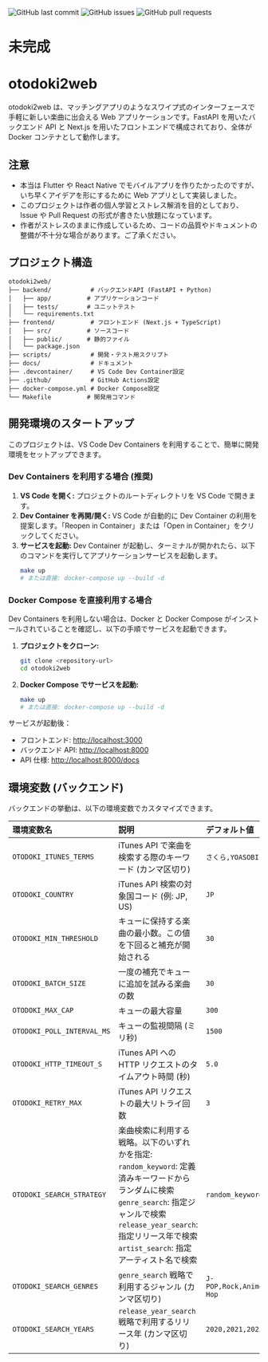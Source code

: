 ![GitHub last commit](https://img.shields.io/github/last-commit/is0692vs/otodoki2web) ![GitHub issues](https://img.shields.io/github/issues/is0692vs/otodoki2web) ![GitHub pull requests](https://img.shields.io/github/issues-pr/is0692vs/otodoki2web)
# 未完成

# otodoki2web

otodoki2web は、マッチングアプリのようなスワイプ式のインターフェースで手軽に新しい楽曲に出会える Web アプリケーションです。FastAPI を用いたバックエンド API と Next.js を用いたフロントエンドで構成されており、全体が Docker コンテナとして動作します。

## 注意

- 本当は Flutter や React Native でモバイルアプリを作りたかったのですが、いち早くアイデアを形にするために Web アプリとして実装しました。
- このプロジェクトは作者の個人学習とストレス解消を目的としており、Issue や Pull Request の形式が書きたい放題になっています。
- 作者がストレスのままに作成しているため、コードの品質やドキュメントの整備が不十分な場合があります。ご了承ください。


## プロジェクト構造

```
otodoki2web/
├── backend/           # バックエンドAPI (FastAPI + Python)
│   ├── app/          # アプリケーションコード
│   ├── tests/        # ユニットテスト
│   └── requirements.txt
├── frontend/          # フロントエンド (Next.js + TypeScript)
│   ├── src/          # ソースコード
│   ├── public/       # 静的ファイル
│   └── package.json
├── scripts/           # 開発・テスト用スクリプト
├── docs/              # ドキュメント
├── .devcontainer/     # VS Code Dev Container設定
├── .github/           # GitHub Actions設定
├── docker-compose.yml # Docker Compose設定
└── Makefile          # 開発用コマンド
```

## 開発環境のスタートアップ

このプロジェクトは、VS Code Dev Containers を利用することで、簡単に開発環境をセットアップできます。

### Dev Containers を利用する場合 (推奨)

1.  **VS Code を開く:** プロジェクトのルートディレクトリを VS Code で開きます。
2.  **Dev Container を再開/開く:** VS Code が自動的に Dev Container の利用を提案します。「Reopen in Container」または「Open in Container」をクリックしてください。
3.  **サービスを起動:** Dev Container が起動し、ターミナルが開かれたら、以下のコマンドを実行してアプリケーションサービスを起動します。
    ```bash
    make up
    # または直接: docker-compose up --build -d
    ```

### Docker Compose を直接利用する場合

Dev Containers を利用しない場合は、Docker と Docker Compose がインストールされていることを確認し、以下の手順でサービスを起動できます。

1.  **プロジェクトをクローン:**
    ```bash
    git clone <repository-url>
    cd otodoki2web
    ```
2.  **Docker Compose でサービスを起動:**
    ```bash
    make up
    # または直接: docker-compose up --build -d
    ```

サービスが起動後：

- フロントエンド: [http://localhost:3000](http://localhost:3000)
- バックエンド API: [http://localhost:8000](http://localhost:8000)
- API 仕様: [http://localhost:8000/docs](http://localhost:8000/docs)

## 環境変数 (バックエンド)

バックエンドの挙動は、以下の環境変数でカスタマイズできます。

| 環境変数名                  | 説明                                                              | デフォルト値                                              |
| :-------------------------- | :---------------------------------------------------------------- | :-------------------------------------------------------- |
| `OTODOKI_ITUNES_TERMS`      | iTunes API で楽曲を検索する際のキーワード (カンマ区切り)          | `さくら,YOASOBI,米津玄師,あいみょん,Official髭男dism`    |
| `OTODOKI_COUNTRY`           | iTunes API 検索の対象国コード (例: JP, US)                      | `JP`                                                      |
| `OTODOKI_MIN_THRESHOLD`     | キューに保持する楽曲の最小数。この値を下回ると補充が開始される    | `30`                                                      |
| `OTODOKI_BATCH_SIZE`        | 一度の補充でキューに追加を試みる楽曲の数                          | `30`                                                      |
| `OTODOKI_MAX_CAP`           | キューの最大容量                                                  | `300`                                                     |
| `OTODOKI_POLL_INTERVAL_MS`  | キューの監視間隔 (ミリ秒)                                         | `1500`                                                    |
| `OTODOKI_HTTP_TIMEOUT_S`    | iTunes API への HTTP リクエストのタイムアウト時間 (秒)            | `5.0`                                                     |
| `OTODOKI_RETRY_MAX`         | iTunes API リクエストの最大リトライ回数                           | `3`                                                       |
| `OTODOKI_SEARCH_STRATEGY`   | 楽曲検索に利用する戦略。以下のいずれかを指定: <br> `random_keyword`: 定義済みキーワードからランダムに検索 <br> `genre_search`: 指定ジャンルで検索 <br> `release_year_search`: 指定リリース年で検索 <br> `artist_search`: 指定アーティスト名で検索 | `random_keyword` |
| `OTODOKI_SEARCH_GENRES`     | `genre_search` 戦略で利用するジャンル (カンマ区切り)              | `J-POP,Rock,Anime,Jazz,Classic,Pop,Electronic,Hip-Hop`    |
| `OTODOKI_SEARCH_YEARS`      | `release_year_search` 戦略で利用するリリース年 (カンマ区切り)     | `2020,2021,2022,2023,2024`                                |
